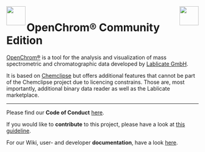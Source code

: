 <img src="https://www.openchrom.net/img/LogoTrans.png" height="50" align="left">
<img src="https://lablicate.com/img/LablicateLogo.png" height="50" align="right">

# OpenChrom® Community Edition

[OpenChrom®](https://en.wikipedia.org/wiki/OpenChrom) is a tool for the analysis and visualization of mass spectrometric and chromatographic data developed by [Lablicate GmbH](https://lablicate.com).

It is based on [Chemclipse](https://github.com/eclipse/chemclipse) but offers additional features that cannot be part of the Chemclipse project due to licencing constrains. Those are, most importantly, additional binary data reader as well as the Lablicate marketplace.

---

Please find our **Code of Conduct** [here](https://github.com/OpenChrom/openchrom/blob/develop/CODE_OF_CONDUCT.md).

If you would like to **contribute** to this project, please have a look at [this guideline](https://github.com/OpenChrom/openchrom/blob/develop/CONTRIBUTING.md).

For our Wiki, user- and developer **documentation**, have a look [here](https://github.com/OpenChrom/openchrom/wiki).
